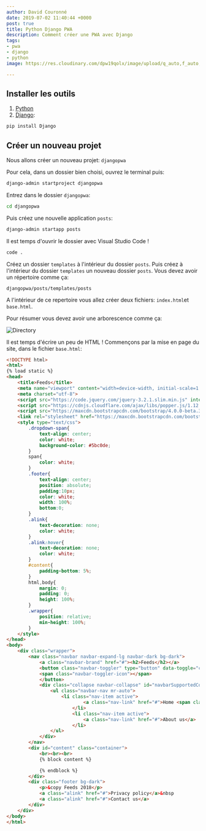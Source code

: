 ```yaml
---
author: David Couronné
date: 2019-07-02 11:40:44 +0000
post: true
title: Python Django PWA
description: Comment créer une PWA avec Django
tags:
- pwa
- django
- python
image: https://res.cloudinary.com/dpw19qolx/image/upload/q_auto,f_auto,g_auto,w_auto,dpr_auto/v1561883470/greg-rakozy-oMpAz-DN-9I-unsplash.jpg

---
```

## Installer les outils

1. [Python](https://www.python.org/downloads/)
2. [Django](https://www.djangoproject.com/):

```bash
pip install Django
```

## Créer un nouveau projet

Nous allons créer un nouveau projet: `djangopwa`

Pour cela, dans un dossier bien choisi, ouvrez le terminal puis:

```bash
django-admin startproject djangopwa
```
Entrez dans le dossier `djangopwa`:
```bash
cd djangopwa
```

Puis créez une nouvelle application `posts`:
```bash
django-admin startapp posts
```
Il est temps d'ouvrir le dossier avec Visual Studio Code !
```bash
code .
```

Créez un dossier `templates` à l'intérieur du dossier `posts`. Puis créez à l'intérieur du dossier `templates` un nouveau dossier `posts`. Vous devez avoir un répertoire comme ça:

`djangopwa/posts/templates/posts`

A l'intérieur de ce repertoire vous allez créer deux fichiers: `index.html`et `base.html`.

Pour résumer vous devez avoir une arborescence comme ça:

![Directory](https://cdn-images-1.medium.com/max/1200/1*vYSh7nrw97QKre6DtV6iqA.png)

Il est temps d'écrire un peu de HTML ! Commençons par la mise en page du site, dans le fichier `base.html`:

```html
<!DOCTYPE html>
<html>
{% load static %}
<head>
	<title>Feeds</title>
	<meta name="viewport" content="width=device-width, initial-scale=1.0">
	<meta charset="utf-8">
    <script src="https://code.jquery.com/jquery-3.2.1.slim.min.js" integrity="sha384-KJ3o2DKtIkvYIK3UENzmM7KCkRr/rE9/Qpg6aAZGJwFDMVNA/GpGFF93hXpG5KkN" crossorigin="anonymous"></script>
	<script src="https://cdnjs.cloudflare.com/ajax/libs/popper.js/1.12.9/umd/popper.min.js" integrity="sha384-ApNbgh9B+Y1QKtv3Rn7W3mgPxhU9K/ScQsAP7hUibX39j7fakFPskvXusvfa0b4Q" crossorigin="anonymous"></script>
	<script src="https://maxcdn.bootstrapcdn.com/bootstrap/4.0.0-beta.3/js/bootstrap.min.js" integrity="sha384-a5N7Y/aK3qNeh15eJKGWxsqtnX/wWdSZSKp+81YjTmS15nvnvxKHuzaWwXHDli+4" crossorigin="anonymous"></script>
	<link rel="stylesheet" href="https://maxcdn.bootstrapcdn.com/bootstrap/4.0.0-beta.3/css/bootstrap.min.css" integrity="sha384-Zug+QiDoJOrZ5t4lssLdxGhVrurbmBWopoEl+M6BdEfwnCJZtKxi1KgxUyJq13dy" crossorigin="anonymous">
	<style type="text/css">
		.dropdown-span{
			text-align: center;
			color: white;
			background-color: #5bc0de;
		}
		span{
			color: white;
		}
		.footer{
			text-align: center;
			position: absolute;
			padding:10px;
			color: white;
			width: 100%;
			bottom:0;
		}
		.alink{
			text-decoration: none;
			color: white;
		}
		.alink:hover{
			text-decoration: none;
			color: white;
		}
		#content{
			padding-bottom: 5%;
		}
		html,body{
			margin: 0;
		  	padding: 0;
		  	height: 100%;
		}
		.wrapper{
			position: relative;
			min-height: 100%;
        }
	</style>
</head>
<body>
	<div class="wrapper">	
		<nav class="navbar navbar-expand-lg navbar-dark bg-dark">
			<a class="navbar-brand" href="#"><h2>Feeds</h2></a>	
			<button class="navbar-toggler" type="button" data-toggle="collapse" data-target="#navbarSupportedContent" aria-controls="navbarSupportedContent" aria-expanded="false" aria-label="Toggle navigation">
		    <span class="navbar-toggler-icon"></span>
		  	</button>
		  	<div class="collapse navbar-collapse" id="navbarSupportedContent">
		  		<ul class="navbar-nav mr-auto">
		  			<li class="nav-item active">
			        		<a class="nav-link" href="#">Home <span class="sr-only">(current)</span></a>
			      		</li>
			      		<li class="nav-item active">
			        		<a class="nav-link" href="#">About us</a>
			      		</li>
		  		</ul>
		  	</div>
		</nav>
		<div id="content" class="container">
			<br><br><br>
			{% block content %}

			{% endblock %}
		</div>
		<div class="footer bg-dark">
			<p>&copy Feeds 2018</p>
			<a class="alink" href="#">Privacy policy</a>&nbsp
			<a class="alink" href="#">Contact us</a>
		</div>
	</div>
</body>
</html>
```

